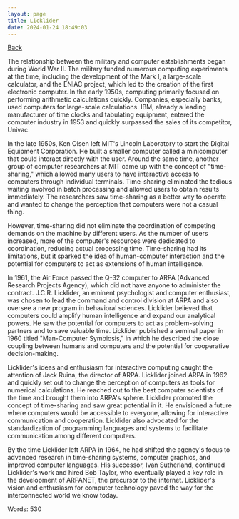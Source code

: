 ```yaml
---
layout: page
title: Licklider
date: 2024-01-24 18:49:03
---
```


[Back](./)


The relationship between the military and computer establishments began during World War II. The military funded numerous computing experiments at the time, including the development of the Mark I, a large-scale calculator, and the ENIAC project, which led to the creation of the first electronic computer. In the early 1950s, computing primarily focused on performing arithmetic calculations quickly. Companies, especially banks, used computers for large-scale calculations. IBM, already a leading manufacturer of time clocks and tabulating equipment, entered the computer industry in 1953 and quickly surpassed the sales of its competitor, Univac.

In the late 1950s, Ken Olsen left MIT's Lincoln Laboratory to start the Digital Equipment Corporation. He built a smaller computer called a minicomputer that could interact directly with the user. Around the same time, another group of computer researchers at MIT came up with the concept of "time-sharing," which allowed many users to have interactive access to computers through individual terminals. Time-sharing eliminated the tedious waiting involved in batch processing and allowed users to obtain results immediately. The researchers saw time-sharing as a better way to operate and wanted to change the perception that computers were not a casual thing.

However, time-sharing did not eliminate the coordination of competing demands on the machine by different users. As the number of users increased, more of the computer's resources were dedicated to coordination, reducing actual processing time. Time-sharing had its limitations, but it sparked the idea of human-computer interaction and the potential for computers to act as extensions of human intelligence.

In 1961, the Air Force passed the Q-32 computer to ARPA (Advanced Research Projects Agency), which did not have anyone to administer the contract. J.C.R. Licklider, an eminent psychologist and computer enthusiast, was chosen to lead the command and control division at ARPA and also oversee a new program in behavioral sciences. Licklider believed that computers could amplify human intelligence and expand our analytical powers. He saw the potential for computers to act as problem-solving partners and to save valuable time. Licklider published a seminal paper in 1960 titled "Man-Computer Symbiosis," in which he described the close coupling between humans and computers and the potential for cooperative decision-making.

Licklider's ideas and enthusiasm for interactive computing caught the attention of Jack Ruina, the director of ARPA. Licklider joined ARPA in 1962 and quickly set out to change the perception of computers as tools for numerical calculations. He reached out to the best computer scientists of the time and brought them into ARPA's sphere. Licklider promoted the concept of time-sharing and saw great potential in it. He envisioned a future where computers would be accessible to everyone, allowing for interactive communication and cooperation. Licklider also advocated for the standardization of programming languages and systems to facilitate communication among different computers.

By the time Licklider left ARPA in 1964, he had shifted the agency's focus to advanced research in time-sharing systems, computer graphics, and improved computer languages. His successor, Ivan Sutherland, continued Licklider's work and hired Bob Taylor, who eventually played a key role in the development of ARPANET, the precursor to the internet. Licklider's vision and enthusiasm for computer technology paved the way for the interconnected world we know today.

Words: 530